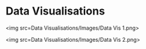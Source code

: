 # Data Visualisations

<img src=Data Visualisations/Images/Data Vis 1.png>

<img src=Data Visualisations/Images/Data Vis 2.png>
